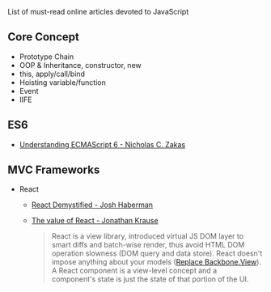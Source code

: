 List of must-read online articles devoted to JavaScript

## Core Concept 
- Prototype Chain
- OOP & Inheritance, constructor, new
- this, apply/call/bind
- Hoisting variable/function
- Event
- IIFE

## ES6
- [Understanding ECMAScript 6 - Nicholas C. Zakas](https://github.com/nzakas/understandinges6)


## MVC Frameworks
- React 
  - [React Demystified - Josh Haberman](http://blog.reverberate.org/2014/02/react-demystified.html)
  - [The value of React - Jonathan Krause](http://jonykrau.se/posts/the-value-of-react)
  
    > React is a view library, introduced virtual JS DOM layer to smart diffs and batch-wise render, thus avoid HTML DOM operation slowness (DOM query and data store). React doesn't impose anything about your models ([Replace Backbone.View](http://joelburget.com/backbone-to-react/)). A React component is a view-level concept and a component's state is just the state of that portion of the UI.
